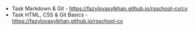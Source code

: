 - Task Markdown & Git - https://fazylovasylkhan.github.io/rsschool-cv/cv
- Task HTML, CSS & Git Basics - https://fazylovasylkhan.github.io/rsschool-cv